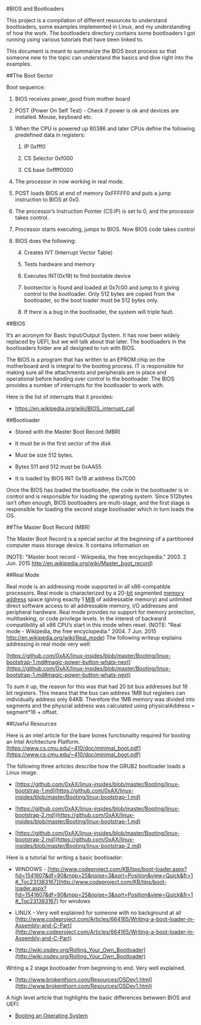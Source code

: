 #BIOS and Bootloaders

This project is a compilation of different resources to understand bootloaders, some examples implemented in Linux, and my understanding of how the work. The bootloaders directory contains some bootloaders I got running using various tutorials that have been linked to.

This document is meant to summarize the BIOS boot process so that someone new to the topic can understand the basics and dive right into the examples.

##The Boot Sector

Boot sequence:

1. BIOS receives power_good from mother board

2. POST (Power On Self Test) - Check if power is ok and devices are installed. Mouse, keyboard etc.

3. When the CPU is powered up 80386 and later CPUs define the following predefined data in registers:

    1. IP 0xfff0

    2. CS Selector 0xf000

    3. CS base 0xffff0000

4. The processor in now working in real mode.

5. POST loads BIOS at end of memory 0xFFFFF0 and puts a jump instruction to BIOS at 0x0. 

6. The processor’s Instruction Pointer (CS:IP) is set to 0, and the processor takes control.

7. Processor starts executing, jumps to BIOS. Now BIOS code takes control

8. BIOS does the following:

    4. Creates IVT (Interrupt Vector Table)

    5. Tests hardware and memory

    6. Executes INT(0x19) to find bootable device

    7. bootsector is found and loaded at 0x7c00 and jump to it giving control to the bootloader. Only 512 bytes are copied from the bootloader, so the boot loader must be 512 bytes only.

    8. If there is a bug in the bootloader, the system will triple fault.

##BIOS

It’s an acronym for Basic Input/Output System. It has now been widely replaced by UEFI, but we will talk about that later. The bootloaders in the bootloaders folder are all designed to run with BIOS.

The BIOS is a program that has written to an EPROM chip on the motherboard and is integral to the booting process. IT is responsible for making sure all the attachments and peripherals are in place and operational before handing over control to the bootloader. The BIOS  provides a number of interrupts for the bootloader to work with. 

Here is the list of interrupts that it provides:

* https://en.wikipedia.org/wiki/BIOS_interrupt_call

##Bootloader

* Stored with the Master Boot Record (MBR)

* It must be in the first sector of the disk

* Must be size 512 bytes. 

* Bytes 511 and 512 must be 0xAA55

* It is loaded by BIOS INT 0x19 at address 0x7C00

Once the BIOS has loaded the bootloader, the code in the bootloader is in control and is responsible for loading the operating system. Since 512bytes isn’t often enough, BIOS bootloaders are multi-stage, and the first stage is responsible for loading the second stage bootloader which in turn loads the OS.

##The Master Boot Record (MBR)

The Master Boot Record is a special sector at the beginning of a partitioned computer mass storage device. It contains information on 

 (NOTE:  "Master boot record - Wikipedia, the free encyclopedia." 2003. 2 Jun. 2015 <http://en.wikipedia.org/wiki/Master_boot_record>) 

##Real Mode

Real mode is an addressing mode supported in all x86-compatible processors. Real mode is characterized by a 20-[bit](https://en.wikipedia.org/wiki/Bit) segmented [memory address](https://en.wikipedia.org/wiki/Memory_address) space (giving exactly 1 [MiB](https://en.wikipedia.org/wiki/Mebibyte) of addressable memory) and unlimited direct software access to all addressable memory, I/O addresses and peripheral hardware. Real mode provides no support for memory protection, multitasking, or code privilege levels. In the interest of backward compatibility all x86 CPU’s start in this mode when reset. (NOTE:  "Real mode - Wikipedia, the free encyclopedia." 2004. 7 Jun. 2015 <http://en.wikipedia.org/wiki/Real_mode>) The following writeup explains addressing in real mode very well:

[https://github.com/0xAX/linux-insides/blob/master/Booting/linux-bootstrap-1.md#magic-power-button-whats-next](https://github.com/0xAX/linux-insides/blob/master/Booting/linux-bootstrap-1.md#magic-power-button-whats-next)

To sum it up, the reason for this was that had 20 bit bus addresses but 16 bit registers. This means that the bus can address 1MB but registers can individually address only 64KB. Therefore the 1MB memory was divided into segments and the physcial address was calculated using physicalAddress = segment*16 + offset.

##Useful Resources

Here is an intel article for the bare bones functionality required for booting an Intel Architecture Platform. [https://www.cs.cmu.edu/~410/doc/minimal_boot.pdf](https://www.cs.cmu.edu/~410/doc/minimal_boot.pdf)

The following three articles describe how the GRUB2 bootloader loads a Linux image.

* [https://github.com/0xAX/linux-insides/blob/master/Booting/linux-bootstrap-1.md](https://github.com/0xAX/linux-insides/blob/master/Booting/linux-bootstrap-1.md)

* [https://github.com/0xAX/linux-insides/blob/master/Booting/linux-bootstrap-2.md](https://github.com/0xAX/linux-insides/blob/master/Booting/linux-bootstrap-1.md)

* [https://github.com/0xAX/linux-insides/blob/master/Booting/linux-bootstrap-2.md](https://github.com/0xAX/linux-insides/blob/master/Booting/linux-bootstrap-2.md)

Here is a tutorial for writing a basic bootloader:

* WINDOWS - [http://www.codeproject.com/KB/tips/boot-loader.aspx?fid=1541607&df=90&mpp=25&noise=3&sort=Position&view=Quick&fr=1#_Toc231383167](http://www.codeproject.com/KB/tips/boot-loader.aspx?fid=1541607&df=90&mpp=25&noise=3&sort=Position&view=Quick&fr=1#_Toc231383167) for windows

* LINUX - Very well explained for someone with no background at all [http://www.codeproject.com/Articles/664165/Writing-a-boot-loader-in-Assembly-and-C-Part](http://www.codeproject.com/Articles/664165/Writing-a-boot-loader-in-Assembly-and-C-Part)

* [http://wiki.osdev.org/Rolling_Your_Own_Bootloader](http://wiki.osdev.org/Rolling_Your_Own_Bootloader)

Writing a 2 stage bootloader from beginning to end. Very well explained.

* [http://www.brokenthorn.com/Resources/OSDev1.html](http://www.brokenthorn.com/Resources/OSDev1.html)

A high level article that highlights the basic differences betwwen BIOS and UEFI:

* [Booting an Operating System](https://www.cs.rutgers.edu/~pxk/416/notes/02-boot.html)

